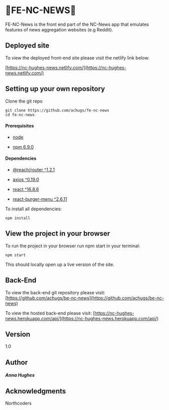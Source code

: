 # :star2:**FE-NC-NEWS**:star2:

FE-NC-News is the front end part of the NC-News app that emulates features of news aggregation websites (e.g Reddit).

## Deployed site

To view the deployed front-end site please visit the netlify link below:

[https://nc-hughes-news.netlify.com/](https://nc-hughes-news.netlify.com/)

## Setting up your own repository

Clone the git repo

```
git clone https://github.com/achugs/fe-nc-news
cd fe-nc-news
```

#### Prerequisites

- [node](https://nodejs.org/en/)

- [npm 6.9.0](https://www.npmjs.com/package/npm/v/6.9.0)

#### Dependencies

- [@reach/router ^1.2.1](https://reach.tech/router)

- [axios ^0.19.0](https://github.com/axios/axios)

- [react ^16.8.6](https://reactjs.org/)

- [react-burger-menu ^2.6.11](https://github.com/negomi/react-burger-menu)

To install all dependencies:

```
npm install
```

## View the project in your browser

To run the project in your browser run npm start in your terminal:

```
npm start
```

This should locally open up a live version of the site.

## Back-End

To view the back-end git repository please visit:
[https://github.com/achugs/be-nc-news](https://github.com/achugs/be-nc-news)

To view the hosted back-end please visit:
[https://nc-hughes-news.herokuapp.com/api/](https://nc-hughes-news.herokuapp.com/api/)

## Version

1.0

## Author

##### Anna Hughes

## Acknowledgments

Northcoders
